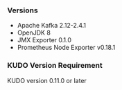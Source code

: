 ### Versions

- Apache Kafka 2.12-2.4.1
- OpenJDK 8
- JMX Exporter 0.1.0
- Prometheus Node Exporter v0.18.1


### KUDO Version Requirement

KUDO version 0.11.0 or later
